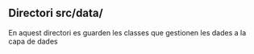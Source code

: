 ## Directori src/data/

En aquest directori es guarden les classes que gestionen les dades a la capa de dades 
